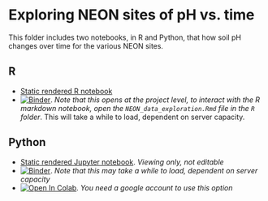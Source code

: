 # Exploring NEON sites of pH vs. time

This folder includes two notebooks, in R and Python, that how soil pH changes over time for the various NEON sites.
 
## R
- [Static rendered R notebook](https://github.com/microbiomedata/notebook_hackathons/blob/main/NEON_ph_by_time/R/NEON_data_exploration.md)
- [![Binder](https://mybinder.org/badge_logo.svg)](http://mybinder.org/v2/gh/microbiomedata/notebook_hackathons/rmd_dev?urlpath=rstudio). _Note that this opens at the project level, to interact with the R markdown notebook, open the `NEON_data_exploration.Rmd` file in the `R` folder_.  This will take a while to load, dependent on server capacity.

## Python
- [Static rendered Jupyter notebook](https://nbviewer.org/github/microbiomedata/notebook_hackathons/blob/main/NEON_ph_by_time/python/neon_time_series_data_with_map.ipynb). _Viewing only, not editable_
- [![Binder](https://mybinder.org/badge_logo.svg)](https://mybinder.org/v2/gh/microbiomedata/notebook_hackathons/main?labpath=NEON_ph_by_time%2Fpython%2Fneon_time_series_data_with_map.ipynb). _Note that this may take a while to load, dependent on server capacity_
- [![Open In Colab](https://colab.research.google.com/assets/colab-badge.svg)](https://colab.research.google.com/github/microbiomedata/notebook_hackathons/blob/main/NEON_ph_by_time/python/neon_time_series_data_with_map.ipynb). _You need a google account to use this option_
